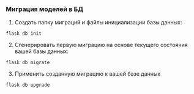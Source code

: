 ### Миграция моделей в БД

1. Создать папку миграций и файлы инициализации базы данных:

`flask db init`

2. Сгенерировать первую миграцию на основе текущего состояния вашей базы данных:

`flask db migrate`

3. Применить созданную миграцию к вашей базе данных

`flask db upgrade`